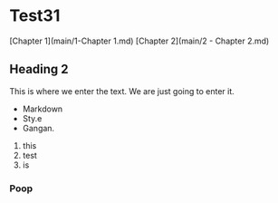 # Test31

[Chapter 1](main/1-Chapter 1.md)
[Chapter 2](main/2 - Chapter 2.md)

## Heading 2

This is where we enter the text. We are just going to enter it.

- Markdown
- Sty.e
- Gangan.

1. this
2. test
3. is

### Poop
